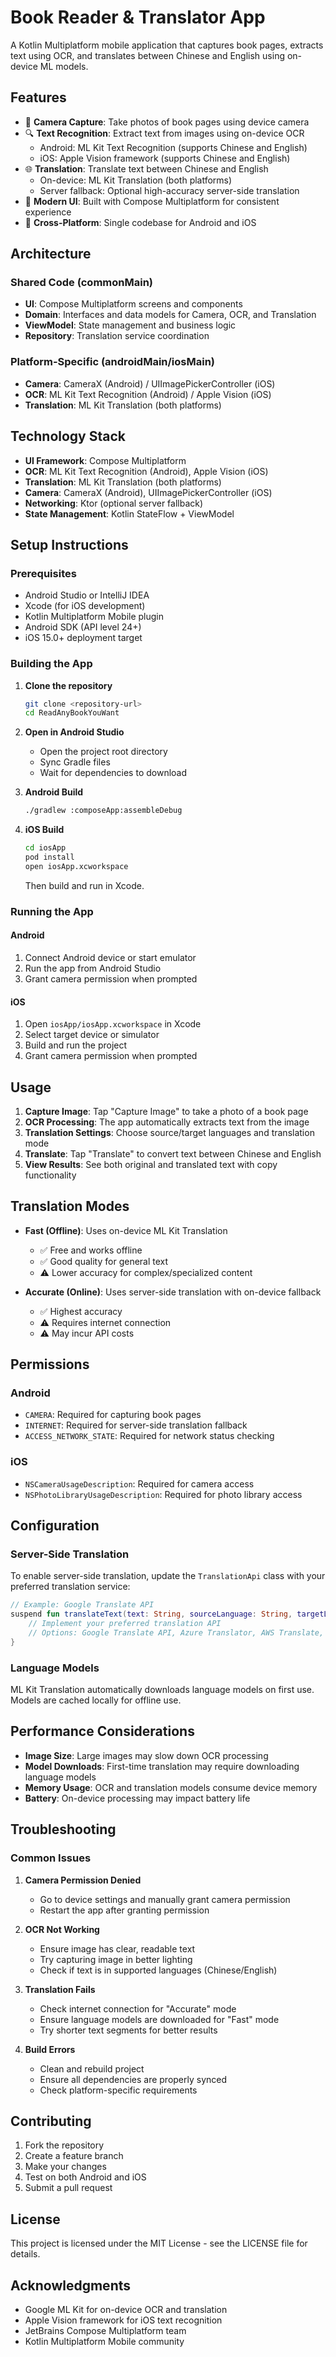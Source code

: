 # Book Reader & Translator App

A Kotlin Multiplatform mobile application that captures book pages, extracts text using OCR, and translates between Chinese and English using on-device ML models.

## Features

- 📸 **Camera Capture**: Take photos of book pages using device camera
- 🔍 **Text Recognition**: Extract text from images using on-device OCR
  - Android: ML Kit Text Recognition (supports Chinese and English)
  - iOS: Apple Vision framework (supports Chinese and English)
- 🌐 **Translation**: Translate text between Chinese and English
  - On-device: ML Kit Translation (both platforms)
  - Server fallback: Optional high-accuracy server-side translation
- 🎨 **Modern UI**: Built with Compose Multiplatform for consistent experience
- 📱 **Cross-Platform**: Single codebase for Android and iOS

## Architecture

### Shared Code (commonMain)
- **UI**: Compose Multiplatform screens and components
- **Domain**: Interfaces and data models for Camera, OCR, and Translation
- **ViewModel**: State management and business logic
- **Repository**: Translation service coordination

### Platform-Specific (androidMain/iosMain)
- **Camera**: CameraX (Android) / UIImagePickerController (iOS)
- **OCR**: ML Kit Text Recognition (Android) / Apple Vision (iOS)
- **Translation**: ML Kit Translation (both platforms)

## Technology Stack

- **UI Framework**: Compose Multiplatform
- **OCR**: ML Kit Text Recognition (Android), Apple Vision (iOS)
- **Translation**: ML Kit Translation (both platforms)
- **Camera**: CameraX (Android), UIImagePickerController (iOS)
- **Networking**: Ktor (optional server fallback)
- **State Management**: Kotlin StateFlow + ViewModel

## Setup Instructions

### Prerequisites
- Android Studio or IntelliJ IDEA
- Xcode (for iOS development)
- Kotlin Multiplatform Mobile plugin
- Android SDK (API level 24+)
- iOS 15.0+ deployment target

### Building the App

1. **Clone the repository**
   ```bash
   git clone <repository-url>
   cd ReadAnyBookYouWant
   ```

2. **Open in Android Studio**
   - Open the project root directory
   - Sync Gradle files
   - Wait for dependencies to download

3. **Android Build**
   ```bash
   ./gradlew :composeApp:assembleDebug
   ```

4. **iOS Build**
   ```bash
   cd iosApp
   pod install
   open iosApp.xcworkspace
   ```
   Then build and run in Xcode.

### Running the App

#### Android
1. Connect Android device or start emulator
2. Run the app from Android Studio
3. Grant camera permission when prompted

#### iOS
1. Open `iosApp/iosApp.xcworkspace` in Xcode
2. Select target device or simulator
3. Build and run the project
4. Grant camera permission when prompted

## Usage

1. **Capture Image**: Tap "Capture Image" to take a photo of a book page
2. **OCR Processing**: The app automatically extracts text from the image
3. **Translation Settings**: Choose source/target languages and translation mode
4. **Translate**: Tap "Translate" to convert text between Chinese and English
5. **View Results**: See both original and translated text with copy functionality

## Translation Modes

- **Fast (Offline)**: Uses on-device ML Kit Translation
  - ✅ Free and works offline
  - ✅ Good quality for general text
  - ⚠️ Lower accuracy for complex/specialized content

- **Accurate (Online)**: Uses server-side translation with on-device fallback
  - ✅ Highest accuracy
  - ⚠️ Requires internet connection
  - ⚠️ May incur API costs

## Permissions

### Android
- `CAMERA`: Required for capturing book pages
- `INTERNET`: Required for server-side translation fallback
- `ACCESS_NETWORK_STATE`: Required for network status checking

### iOS
- `NSCameraUsageDescription`: Required for camera access
- `NSPhotoLibraryUsageDescription`: Required for photo library access

## Configuration

### Server-Side Translation
To enable server-side translation, update the `TranslationApi` class with your preferred translation service:

```kotlin
// Example: Google Translate API
suspend fun translateText(text: String, sourceLanguage: String, targetLanguage: String): Result<TranslationResponse> {
    // Implement your preferred translation API
    // Options: Google Translate API, Azure Translator, AWS Translate, etc.
}
```

### Language Models
ML Kit Translation automatically downloads language models on first use. Models are cached locally for offline use.

## Performance Considerations

- **Image Size**: Large images may slow down OCR processing
- **Model Downloads**: First-time translation may require downloading language models
- **Memory Usage**: OCR and translation models consume device memory
- **Battery**: On-device processing may impact battery life

## Troubleshooting

### Common Issues

1. **Camera Permission Denied**
   - Go to device settings and manually grant camera permission
   - Restart the app after granting permission

2. **OCR Not Working**
   - Ensure image has clear, readable text
   - Try capturing image in better lighting
   - Check if text is in supported languages (Chinese/English)

3. **Translation Fails**
   - Check internet connection for "Accurate" mode
   - Ensure language models are downloaded for "Fast" mode
   - Try shorter text segments for better results

4. **Build Errors**
   - Clean and rebuild project
   - Ensure all dependencies are properly synced
   - Check platform-specific requirements

## Contributing

1. Fork the repository
2. Create a feature branch
3. Make your changes
4. Test on both Android and iOS
5. Submit a pull request

## License

This project is licensed under the MIT License - see the LICENSE file for details.

## Acknowledgments

- Google ML Kit for on-device OCR and translation
- Apple Vision framework for iOS text recognition
- JetBrains Compose Multiplatform team
- Kotlin Multiplatform Mobile community